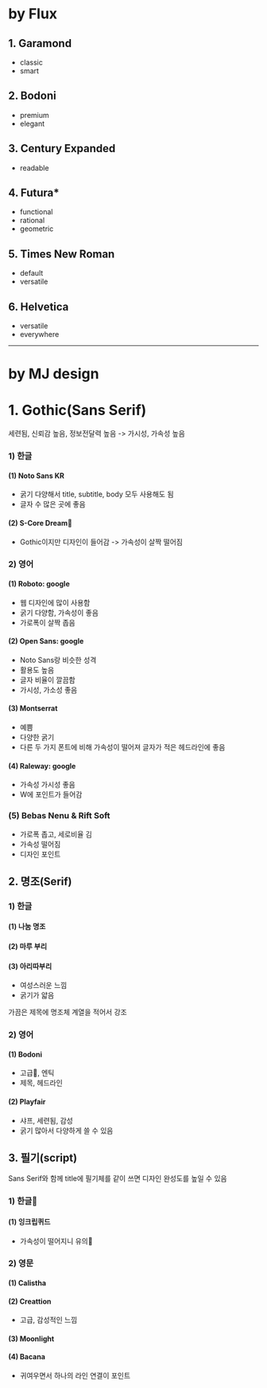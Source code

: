 # by Flux
## 1. Garamond
- classic
- smart
## 2. Bodoni
- premium
- elegant
## 3. Century Expanded
- readable
## 4. Futura*
- functional
- rational
- geometric
## 5. Times New Roman
- default
- versatile
## 6. Helvetica
- versatile
- everywhere
---
# by MJ design
# 1. Gothic(Sans Serif)

세련됨, 신뢰감 높음, 정보전달력 높음 -> 가시성, 가속성 높음

### 1) 한글
#### (1) Noto Sans KR
- 굵기 다양해서 title, subtitle, body 모두 사용해도 됨
- 글자 수 많은 곳에 좋음
#### (2) S-Core Dream
- Gothic이지만 디자인이 들어감 -> 가속성이 살짝 떨어짐

### 2) 영어
#### (1) Roboto: google
- 웹 디자인에 많이 사용함
- 굵기 다양함, 가속성이 좋음
- 가로폭이 살짝 좁음
#### (2) Open Sans: google
- Noto Sans랑 비슷한 성격
- 활용도 높음
- 글자 비율이 깔끔함
- 가시성, 가소성 좋음
#### (3) Montserrat
- 예쁨
- 다양한 굵기
- 다른 두 가지 폰트에 비해 가속성이 떨어져 글자가 적은 헤드라인에 좋음
#### (4) Raleway: google
- 가속성 가시성 좋음
- W에 포인트가 들어감
### (5) Bebas Nenu & Rift Soft
- 가로폭 좁고, 세로비율 김
- 가속성 떨어짐
- 디자인 포인트

## 2. 명조(Serif)
### 1) 한글
#### (1) 나눔 명조
#### (2) 마루 부리
#### (3) 아리따부리
- 여성스러운 느낌
- 굵기가 얇음

가끔은 제목에 명조체 계열을 적어서 강조

### 2) 영어
#### (1) Bodoni
- 고급, 엔틱
- 제목, 헤드라인
#### (2) Playfair
- 샤프, 세련됨, 감성
- 굵기 많아서 다양하게 쓸 수 있음

## 3. 필기(script)

Sans Serif와 함께 title에 필기체를 같이 쓰면 디자인 완성도를 높일 수 있음

### 1) 한글
#### (1) 잉크립퀴드
- 가속성이 떨어지니 유의
### 2) 영문
#### (1) Calistha
#### (2) Creattion
- 고급, 감성적인 느낌
#### (3) Moonlight
#### (4) Bacana
-  귀여우면서 하나의 라인 연결이 포인트

